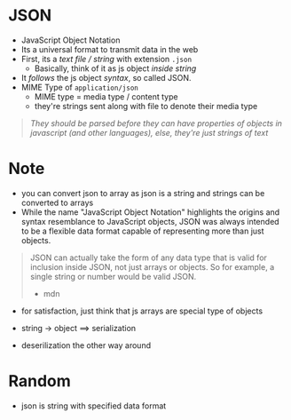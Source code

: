 # JSON
- JavaScript Object Notation
- Its a universal format to transmit data in the web
- First, its a *text file / string* with extension `.json`
    - Basically, think of it as js object *inside string*
- It *follows* the js object *syntax*, so called JSON.
- MIME Type of `application/json`
    - MIME type = media type / content type 
    - they're strings sent along with file to denote their media type

> *They should be parsed before they can have properties of objects in javascript (and other languages),
> else, they're just strings of text*

# Note
- you can convert json to array as json is a string and strings can be converted to arrays
- While the name "JavaScript Object Notation" highlights the origins and syntax resemblance to JavaScript objects, JSON was always intended to be a flexible data format capable of representing more than just objects. 
> JSON can actually take the form of any data type that is valid for inclusion inside JSON, not just arrays or objects. So for example, a single string or number would be valid JSON. 
> - mdn
- for satisfaction, just think that js arrays are special type of objects

- string -> object ==> serialization 
- deserilization the other way around

# Random
- json is string with specified data format